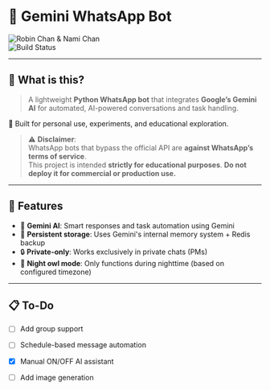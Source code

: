 # 🤖 Gemini WhatsApp Bot

![Robin Chan & Nami Chan](https://static.myfigurecollection.net/upload/pictures/2023/10/17/3785550.gif)  
![Build Status](https://img.shields.io/badge/kress-well-yellow)

---

## 🌟 What is this?

> A lightweight **Python WhatsApp bot** that integrates **Google’s Gemini AI** for automated, AI-powered conversations and task handling.

🧪 Built for personal use, experiments, and educational exploration.

> ⚠️ **Disclaimer**:  
> WhatsApp bots that bypass the official API are **against WhatsApp’s terms of service**.  
> This project is intended **strictly for educational purposes**. **Do not deploy it for commercial or production use.**

---

## 🚀 Features

- 🧠 **Gemini AI**: Smart responses and task automation using Gemini
- 💾 **Persistent storage**: Uses Gemini's internal memory system + Redis backup
- 🔒 **Private-only**: Works exclusively in private chats (PMs)
- 🌙 **Night owl mode**: Only functions during nighttime (based on configured timezone)

---

## 📋 To-Do

- [ ] Add group support
- [ ] Schedule-based message automation
- [x] Manual ON/OFF AI assistant
- [ ] Add image generation


